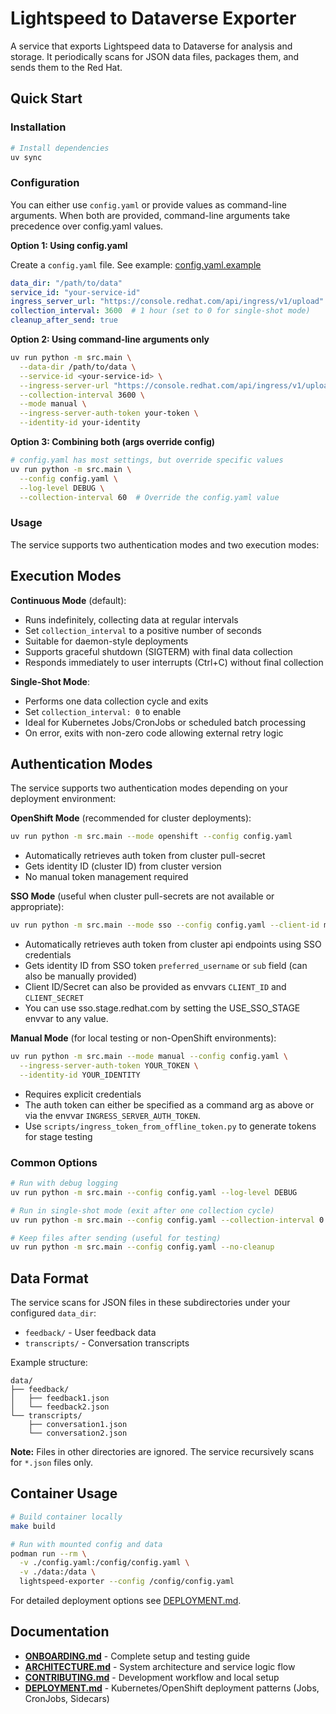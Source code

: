 # Lightspeed to Dataverse Exporter

A service that exports Lightspeed data to Dataverse for analysis and storage. It periodically scans for JSON data files, packages them, and sends them to the Red Hat.

## Quick Start

### Installation

```bash
# Install dependencies
uv sync
```

### Configuration

You can either use `config.yaml` or provide values as command-line arguments.
When both are provided, command-line arguments take precedence over config.yaml values.

**Option 1: Using config.yaml**

Create a `config.yaml` file. See example: [config.yaml.example](config.yaml.example)

```yaml
data_dir: "/path/to/data"
service_id: "your-service-id"
ingress_server_url: "https://console.redhat.com/api/ingress/v1/upload"
collection_interval: 3600  # 1 hour (set to 0 for single-shot mode)
cleanup_after_send: true
```

**Option 2: Using command-line arguments only**

```bash
uv run python -m src.main \
  --data-dir /path/to/data \
  --service-id <your-service-id> \
  --ingress-server-url "https://console.redhat.com/api/ingress/v1/upload" \
  --collection-interval 3600 \
  --mode manual \
  --ingress-server-auth-token your-token \
  --identity-id your-identity
```

**Option 3: Combining both (args override config)**

```bash
# config.yaml has most settings, but override specific values
uv run python -m src.main \
  --config config.yaml \
  --log-level DEBUG \
  --collection-interval 60  # Override the config.yaml value
```

### Usage

The service supports two authentication modes and two execution modes:

## Execution Modes

**Continuous Mode** (default):
- Runs indefinitely, collecting data at regular intervals
- Set `collection_interval` to a positive number of seconds
- Suitable for daemon-style deployments
- Supports graceful shutdown (SIGTERM) with final data collection
- Responds immediately to user interrupts (Ctrl+C) without final collection

**Single-Shot Mode**:
- Performs one data collection cycle and exits
- Set `collection_interval: 0` to enable
- Ideal for Kubernetes Jobs/CronJobs or scheduled batch processing
- On error, exits with non-zero code allowing external retry logic

## Authentication Modes

The service supports two authentication modes depending on your deployment environment:

**OpenShift Mode** (recommended for cluster deployments):
```bash
uv run python -m src.main --mode openshift --config config.yaml
```
- Automatically retrieves auth token from cluster pull-secret
- Gets identity ID (cluster ID) from cluster version
- No manual token management required

**SSO Mode** (useful when cluster pull-secrets are not available or appropriate):
```bash
uv run python -m src.main --mode sso --config config.yaml --client-id my-client-id --client-secret my-client-secret
```
- Automatically retrieves auth token from cluster api endpoints using SSO credentials
- Gets identity ID from SSO token `preferred_username` or `sub` field (can also be manually provided)
- Client ID/Secret can also be provided as envvars `CLIENT_ID` and `CLIENT_SECRET`
- You can use sso.stage.redhat.com by setting the USE_SSO_STAGE envvar to any value.


**Manual Mode** (for local testing or non-OpenShift environments):
```bash
uv run python -m src.main --mode manual --config config.yaml \
  --ingress-server-auth-token YOUR_TOKEN \
  --identity-id YOUR_IDENTITY
```
- Requires explicit credentials
- The auth token can either be specified as a command arg as above or via the envvar `INGRESS_SERVER_AUTH_TOKEN`.
- Use `scripts/ingress_token_from_offline_token.py` to generate tokens for stage testing

### Common Options

```bash
# Run with debug logging
uv run python -m src.main --config config.yaml --log-level DEBUG

# Run in single-shot mode (exit after one collection cycle)
uv run python -m src.main --config config.yaml --collection-interval 0

# Keep files after sending (useful for testing)
uv run python -m src.main --config config.yaml --no-cleanup
```

## Data Format

The service scans for JSON files in these subdirectories under your configured `data_dir`:

- `feedback/` - User feedback data
- `transcripts/` - Conversation transcripts

Example structure:
```
data/
├── feedback/
│   ├── feedback1.json
│   └── feedback2.json
└── transcripts/
    ├── conversation1.json
    └── conversation2.json
```

**Note:** Files in other directories are ignored. The service recursively scans for `*.json` files only.

## Container Usage

```bash
# Build container locally
make build

# Run with mounted config and data
podman run --rm \
  -v ./config.yaml:/config/config.yaml \
  -v ./data:/data \
  lightspeed-exporter --config /config/config.yaml
```

For detailed deployment options see [DEPLOYMENT.md](DEPLOYMENT.md).

## Documentation

- **[ONBOARDING.md](ONBOARDING.md)** - Complete setup and testing guide
- **[ARCHITECTURE.md](ARCHITECTURE.md)** - System architecture and service logic flow  
- **[CONTRIBUTING.md](CONTRIBUTING.md)** - Development workflow and local setup
- **[DEPLOYMENT.md](DEPLOYMENT.md)** - Kubernetes/OpenShift deployment patterns (Jobs, CronJobs, Sidecars)


